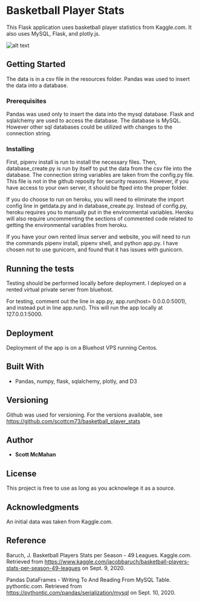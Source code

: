 # Basketball Player Stats

This Flask application uses basketball player statistics from Kaggle.com. It also uses MySQL, Flask, and plotly.js.

![alt text](https://github.com/scottcm73/basketball_player_stats/blob/master/images/maingraph.png?raw=true)

## Getting Started
The data is in a csv file in the resources folder. Pandas was used to insert the data into a database. 

### Prerequisites

Pandas was used only to insert the data into the mysql database. Flask and sqlalchemy are used to access the database.
The database is MySQL. However other sql databases could be utilized with changes to the connection string. 


### Installing

First, pipenv install is run to install the necessary files. Then, database_create.py is run by itself to put the data from the csv file into the database. The connection string variables are taken from the config.py file. This file is not in the github reposity for security reasons. However, if you have access to your own server, it should be ftped into the proper folder. 

If you do choose to run on heroku, you will need to eliminate the import config line in getdata.py and in database_create.py.
Instead of config.py, heroku requires you to manually put in the environmental variables. Heroku will also require uncommenting the sections of commented code related to getting the environmental variables from heroku.

If you have your own rented linux server and website, you will need to run the commands pipenv install, pipenv shell, and python app.py. I have chosen not to use gunicorn, and found that it has issues with gunicorn.  

## Running the tests

Testing should be performed locally before deployment. I deployed on a rented virtual private server from bluehost. 

For testing, comment out the line in app.py, app.run(host= 0.0.0.0:5001), and instead put in line app.run().
This will run the app locally at 127.0.0.1:5000. 


## Deployment

Deployment of the app is on a Bluehost VPS running Centos. 

## Built With

*  Pandas, numpy, flask, sqlalchemy, plotly, and D3

 

## Versioning

Github was used for versioning. For the versions available, see https://github.com/scottcm73/basketball_player_stats


## Author

* **Scott McMahan** 



## License

This project is free to use as long as you acknowlege it as a source.

## Acknowledgments

An initial data was taken from Kaggle.com. 

## Reference

Baruch, J. Basketball Players Stats per Season - 49 Leagues. Kaggle.com. Retrieved from https://www.kaggle.com/jacobbaruch/basketball-players-stats-per-season-49-leagues on Sept. 9, 2020.

Pandas DataFrames - Writing To And Reading From MySQL Table. pythontic.com. Retrieved from https://pythontic.com/pandas/serialization/mysql on Sept. 10, 2020.






